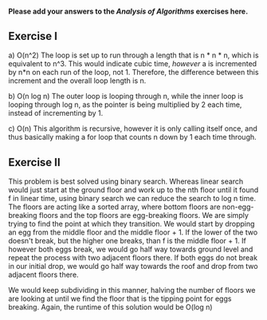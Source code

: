#### Please add your answers to the ***Analysis of  Algorithms*** exercises here.

## Exercise I

a) O(n^2)
The loop is set up to run through a length that is n * n * n, which is equivalent to n^3. This would indicate cubic time, _however_ a is incremented by n*n on each run of the loop, not 1. Therefore, the difference between this increment and the overall loop length is n.


b) O(n log n)
The outer loop is looping through n, while the inner loop is looping through log n, as the pointer is being multiplied by 2 each time, instead of incrementing by 1.

c) O(n)
This algorithm is recursive, however it is only calling itself once, and thus basically making a for loop that counts n down by 1 each time through.

## Exercise II

This problem is best solved using binary search. Whereas linear search would just start at the ground floor and work up to the nth floor until it found f in linear time, using binary search we can reduce the search to log n time. The floors are acting like a sorted array, where bottom floors are non-egg-breaking floors and the top floors are egg-breaking floors. We are simply trying to find the point at which they transition. We would start by dropping an egg from the middle floor and the middle floor + 1. If the lower of the two doesn't break, but the higher one breaks, than f is the middle floor + 1. If however both eggs break, we would go half way towards ground level and repeat the process with two adjacent floors there. If both eggs do not break in our initial drop, we would go half way towards the roof and drop from two adjacent floors there. 

We would keep subdividing in this manner, halving the number of floors we are looking at until we find the floor that is the tipping point for eggs breaking. Again, the runtime of this solution would be O(log n)

